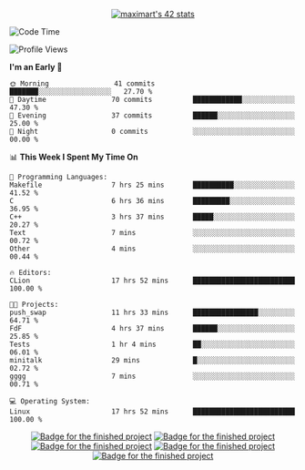 <p align="center">
<a href="https://github.com/oakoudad/badge42"><img src="https://badge.mediaplus.ma/greenbinary/maximart?1337Badge=off&UM6P=off&42Network=off" alt="maximart's 42 stats" /></a>
</p>

<!--START_SECTION:waka-->
![Code Time](http://img.shields.io/badge/Code%20Time-78%20hrs%2046%20mins-blue)

![Profile Views](http://img.shields.io/badge/Profile%20Views-13-blue)

**I'm an Early 🐤** 

```text
🌞 Morning                41 commits          ███████░░░░░░░░░░░░░░░░░░   27.70 % 
🌆 Daytime                70 commits          ████████████░░░░░░░░░░░░░   47.30 % 
🌃 Evening                37 commits          ██████░░░░░░░░░░░░░░░░░░░   25.00 % 
🌙 Night                  0 commits           ░░░░░░░░░░░░░░░░░░░░░░░░░   00.00 % 
```


📊 **This Week I Spent My Time On** 

```text
💬 Programming Languages: 
Makefile                 7 hrs 25 mins       ██████████░░░░░░░░░░░░░░░   41.52 % 
C                        6 hrs 36 mins       █████████░░░░░░░░░░░░░░░░   36.95 % 
C++                      3 hrs 37 mins       █████░░░░░░░░░░░░░░░░░░░░   20.27 % 
Text                     7 mins              ░░░░░░░░░░░░░░░░░░░░░░░░░   00.72 % 
Other                    4 mins              ░░░░░░░░░░░░░░░░░░░░░░░░░   00.44 % 

🔥 Editors: 
CLion                    17 hrs 52 mins      █████████████████████████   100.00 % 

🐱‍💻 Projects: 
push_swap                11 hrs 33 mins      ████████████████░░░░░░░░░   64.71 % 
FdF                      4 hrs 37 mins       ██████░░░░░░░░░░░░░░░░░░░   25.85 % 
Tests                    1 hr 4 mins         ██░░░░░░░░░░░░░░░░░░░░░░░   06.01 % 
minitalk                 29 mins             █░░░░░░░░░░░░░░░░░░░░░░░░   02.72 % 
gggg                     7 mins              ░░░░░░░░░░░░░░░░░░░░░░░░░   00.71 % 

💻 Operating System: 
Linux                    17 hrs 52 mins      █████████████████████████   100.00 % 
```


<!--END_SECTION:waka-->
<p align="center">
<a href="https://github.com/ayogun/42-project-badges?tab=readme-ov-file"><img src="https://raw.githubusercontent.com/ayogun/42-project-badges/refs/heads/main/badges/libftm.png" alt="Badge for the finished project" /></a>
<a href="https://github.com/ayogun/42-project-badges?tab=readme-ov-file"><img src="https://raw.githubusercontent.com/ayogun/42-project-badges/refs/heads/main/badges/ft_printfm.png" alt="Badge for the finished project" /></a>
<a href="https://github.com/ayogun/42-project-badges?tab=readme-ov-file"><img src="https://raw.githubusercontent.com/ayogun/42-project-badges/refs/heads/main/badges/get_next_linem.png" alt="Badge for the finished project" /></a>
<a href="https://github.com/ayogun/42-project-badges?tab=readme-ov-file"><img src="https://raw.githubusercontent.com/ayogun/42-project-badges/refs/heads/main/badges/born2beroote.png" alt="Badge for the finished project" /></a>
<a href="https://github.com/ayogun/42-project-badges?tab=readme-ov-file"><img src="https://raw.githubusercontent.com/ayogun/42-project-badges/refs/heads/main/badges/minitalkm.png" alt="Badge for the finished project" /></a>
</p>
